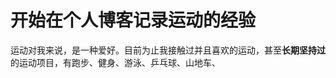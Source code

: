 # 开始在个人博客记录运动的经验

运动对我来说，是一种爱好。目前为止我接触过并且喜欢的运动，甚至**长期坚持过**的运动项目，有跑步、健身、游泳、乒乓球、山地车、
<!--stackedit_data:
eyJoaXN0b3J5IjpbLTExOTk2MDYzMV19
-->